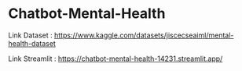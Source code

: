 # Chatbot-Mental-Health

Link Dataset : https://www.kaggle.com/datasets/jiscecseaiml/mental-health-dataset

Link Streamlit : https://chatbot-mental-health-14231.streamlit.app/
